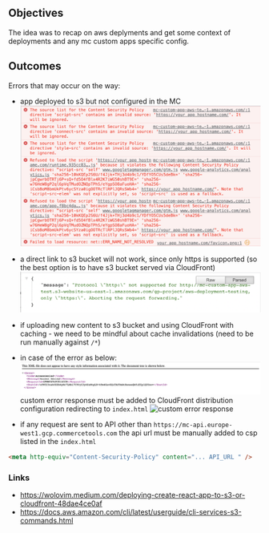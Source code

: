 ## Objectives

The idea was to recap on aws deplyments and get some context of deployments and any mc custom apps specific config.

## Outcomes

Errors that may occur on the way:

- app deployed to s3 but not configured in the MC
  ![CSP error](./csp-error.png)

- a direct link to s3 bucket will not work, since only https is supported (so the best option is to have s3 bucket served via CloudFront)
  ![https required](./https-required.png)

- if uploading new content to s3 bucket and using CloudFront with caching - we need to be mindful about cache invalidations (need to be run manually against `/*`)

- in case of the error as below:
  ![if-index-not-set-up](./if-index-not-set-up.png)
  custom error response must be added to CloudFront distribution configuration redirecting to `index.html`
  ![custom error response](https://miro.medium.com/max/1400/1*eLloltbAfBwk65lclErRig.png)
- if any request are sent to API other than `https://mc-api.europe-west1.gcp.commercetools.com` the api url must be manually added to csp listed in the `index.html`

```html
<meta http-equiv="Content-Security-Policy" content="... API_URL " />
```

### Links

- https://wolovim.medium.com/deploying-create-react-app-to-s3-or-cloudfront-48dae4ce0af
- https://docs.aws.amazon.com/cli/latest/userguide/cli-services-s3-commands.html
